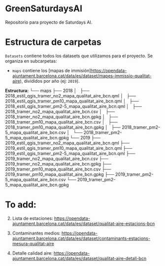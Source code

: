 # GreenSaturdaysAI
Repositorio para proyecto de Saturdays AI.

# Estructura de carpetas
`Datasets` contiene todos los datasets que utilizamos para el proyecto.
Se organiza en subcarpetas:

- `maps` contiene los [mapas de immisión]https://opendata-ajuntament.barcelona.cat/data/es/dataset/mapes-immissio-qualitat-aire), divididos por año (ej: `2019`).

**Estructura:**
└── maps
    ├── 2018
    │   ├── 2018_estil_qgis_tramer_no2_mapa_qualitat_aire_bcn.qml
    │   ├── 2018_estil_qgis_tramer_pm10_mapa_qualitat_aire_bcn.qml
    │   ├── 2018_estil_qgis_tramer_pm2-5_mapa_qualitat_aire_bcn.qml
    │   ├── 2018_tramer_no2_mapa_qualitat_aire_bcn.csv
    │   ├── 2018_tramer_no2_mapa_qualitat_aire_bcn.gpkg
    │   ├── 2018_tramer_pm10_mapa_qualitat_aire_bcn.csv
    │   ├── 2018_tramer_pm10_mapa_qualitat_aire_bcn.gpkg
    │   ├── 2018_tramer_pm2-5_mapa_qualitat_aire_bcn.csv
    │   └── 2018_tramer_pm2-5_mapa_qualitat_aire_bcn.gpkg
    └── 2019
        ├── 2019_estil_qgis_tramer_no2_mapa_qualitat_aire_bcn.qml
        ├── 2019_estil_qgis_tramer_pm10_mapa_qualitat_aire_bcn.qml
        ├── 2019_estil_qgis_tramer_pm2-5_mapa_qualitat_aire_bcn.qml
        ├── 2019_tramer_no2_mapa_qualitat_aire_bcn.csv
        ├── 2019_tramer_no2_mapa_qualitat_aire_bcn.gpkg
        ├── 2019_tramer_pm10_mapa_qualitat_aire_bcn.csv
        ├── 2019_tramer_pm10_mapa_qualitat_aire_bcn.gpkg
        ├── 2019_tramer_pm2-5_mapa_qualitat_aire_bcn.csv
        └── 2019_tramer_pm2-5_mapa_qualitat_aire_bcn.gpkg


# To add:
2. Lista de estaciones: https://opendata-ajuntament.barcelona.cat/data/es/dataset/qualitat-aire-estacions-bcn

3. Contaminantes medios: https://opendata-ajuntament.barcelona.cat/data/es/dataset/contaminants-estacions-mesura-qualitat-aire

4. Detalle calidad aire: https://opendata-ajuntament.barcelona.cat/data/es/dataset/qualitat-aire-detall-bcn
